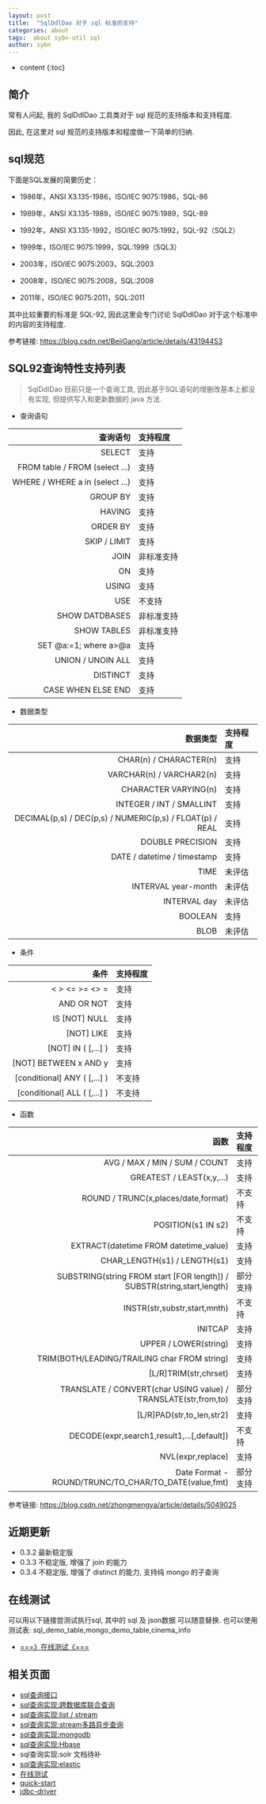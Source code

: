 ```yaml
---
layout: post
title:  "SqlDdlDao 对于 sql 标准的支持"
categories: about
tags:  about sybn-util sql
author: sybn
---
```


* content
{:toc}

## 简介
常有人问起, 我的 SqlDdlDao 工具类对于 sql 规范的支持版本和支持程度.

因此, 在这里对 sql 规范的支持版本和程度做一下简单的归纳.




## sql规范

下面是SQL发展的简要历史：

* 1986年，ANSI X3.135-1986，ISO/IEC 9075:1986，SQL-86

* 1989年，ANSI X3.135-1989，ISO/IEC 9075:1989，SQL-89

* 1992年，ANSI X3.135-1992，ISO/IEC 9075:1992，SQL-92（SQL2）

* 1999年，ISO/IEC 9075:1999，SQL:1999（SQL3）

* 2003年，ISO/IEC 9075:2003，SQL:2003

* 2008年，ISO/IEC 9075:2008，SQL:2008

* 2011年，ISO/IEC 9075:2011，SQL:2011

其中比较重要的标准是 SQL-92, 因此这里会专门讨论 SqlDdlDao 对于这个标准中的内容的支持程度.

参考链接: https://blog.csdn.net/BeiiGang/article/details/43194453


## SQL92查询特性支持列表

> SqlDdlDao 目前只是一个查询工具, 因此基于SQL语句的增删改基本上都没有实现, 但提供写入和更新数据的 java 方法.

* 查询语句

查询语句|支持程度
-:|:-
SELECT|支持
FROM table / FROM (select ...)|支持
WHERE / WHERE a in (select ...)|支持
GROUP BY|支持
HAVING|支持
ORDER BY|支持
SKIP / LIMIT|支持
JOIN|非标准支持
ON|支持
USING|支持
USE|不支持
SHOW DATDBASES|非标准支持
SHOW TABLES|非标准支持
SET @a:=1; where a>@a|支持
UNION / UNOIN ALL|支持
DISTINCT|支持
CASE WHEN ELSE END|支持

* 数据类型

数据类型|支持程度
-:|:-
CHAR(n) / CHARACTER(n)|支持
VARCHAR(n) / VARCHAR2(n)|支持
CHARACTER VARYING(n) |支持
INTEGER / INT / SMALLINT|支持
DECIMAL(p,s) / DEC(p,s) / NUMERIC(p,s) / FLOAT(p) / REAL|支持
DOUBLE PRECISION|支持
DATE / datetime / timestamp |支持
TIME|未评估
INTERVAL year-month|未评估
INTERVAL day|未评估
BOOLEAN|支持
BLOB|未评估

* 条件
 
 条件|支持程度
-:|:-
< > <= >= <> =|支持
AND OR NOT|支持
IS [NOT] NULL|支持
[NOT] LIKE|支持
[NOT] IN ( [,...] )|支持
[NOT] BETWEEN x AND y|支持
[conditional] ANY ( [,...] )|不支持
[conditional] ALL ( [,...] )|不支持
 
* 函数

 函数|支持程度
-:|:-
AVG / MAX / MIN / SUM / COUNT|支持
GREATEST / LEAST(x,y,...)|支持
ROUND / TRUNC(x,places/date,format)|不支持
POSITION(s1 IN s2)|不支持
EXTRACT(datetime FROM datetime_value)|支持
CHAR_LENGTH(s1) / LENGTH(s1)|支持
SUBSTRING(string FROM start [FOR length]) / SUBSTR(string,start,length)|部分支持
INSTR(str,substr,start,mnth)|不支持
INITCAP|支持
UPPER / LOWER(string)|支持
TRIM(BOTH/LEADING/TRAILING char FROM string)|支持
[L/R]TRIM(str,chrset)|支持
TRANSLATE / CONVERT(char USING value) / TRANSLATE(str,from,to)|部分支持
[L/R]PAD(str,to_len,str2)|支持
DECODE(expr,search1,result1,...[,default])|不支持
NVL(expr,replace)|支持
Date Format - ROUND/TRUNC/TO_CHAR/TO_DATE(value,fmt)|部分支持

参考链接: https://blog.csdn.net/zhongmengya/article/details/5049025

  
## 近期更新
- 0.3.2 最新稳定版
- 0.3.3 不稳定版, 增强了 join 的能力
- 0.3.4 不稳定版, 增强了 distinct 的能力, 支持纯 mongo 的子查询


## 在线测试

可以用以下链接尝测试执行sql, 其中的  sql 及 json数据 可以随意替换. 也可以使用测试表: sql_demo_table,mongo_demo_table,cinema_info

- [===》在线测试《===]({{site.baseurl}}/2019/07/25/web-sql/)


## 相关页面
- [sql查询接口]({{site.baseurl}}/2018/04/24/sql-ddl-dao/)
- [sql查询实现:跨数据库联合查询]({{site.baseurl}}/2018/12/20/sybn-dao-multiple-impl/)
- [sql查询实现:list / stream]({{site.baseurl}}/2018/09/13/datas-sql-ddl-engine/)
- [sql查询实现:stream多路异步查询]({{site.baseurl}}/2018/10/15/sql_ddl_dao_stream_async_impl/)
- [sql查询实现:mongodb]({{site.baseurl}}/2018/09/17/mongo-dao-by-sql/)
- [sql查询实现:Hbase]({{site.baseurl}}/2019/05/16/hbase-dao/)
- sql查询实现:solr 文档待补
- [sql查询实现:elastic]({{site.baseurl}}/2019/10/24/es-dao/)
- [在线测试]({{site.baseurl}}/2019/07/25/web-sql/)
- [quick-start]({{site.baseurl}}/2019/07/25/quick-start/)
- [jdbc-driver]({{site.baseurl}}/2019/08/18/jdbc-driver/)

